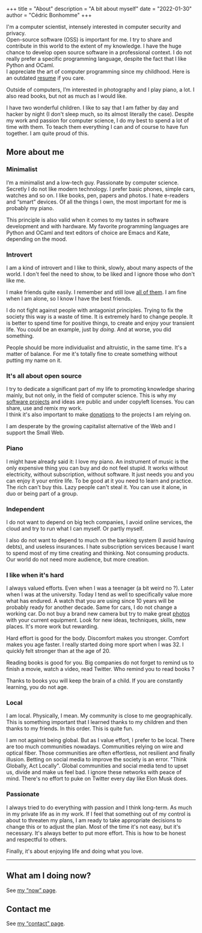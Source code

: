 +++
title = "About"
description = "A bit about myself"
date = "2022-01-30"
author = "Cédric Bonhomme"
+++

I'm a computer scientist, intensely interested in computer security and privacy.  
Open-source software (OSS) is important for me.
I try to share and contribute in this world to the extent of my knowledge.
I have the huge chance to develop open source software in a professional context.
I do not really prefer a specific programming language, despite the fact that I
like Python and OCaml.  
I appreciate the art of computer programming since my childhood.
Here is an outdated [resume](/files/resume_cedric-bonhomme.pdf) if you care.

Outside of computers, I’m interested in photography and I play piano, a lot.
I also read books, but not as much as I would like.

I have two wonderful children. I like to say that I am father by day and hacker
by night (I don't sleep much, so its almost literally the case).
Despite my work and passion for computer science, I do my best to spend a lot
of time with them. To teach them everything I can and of course to have fun
together. I am quite proud of this.


## More about me

### Minimalist

I’m a minimalist and a low-tech guy. Passionate by computer science.
Secretly I do not like modern technology.
I prefer basic phones, simple cars, watches and so on.
I like books, pen, papers and photos. I hate e-readers and “smart” devices.
Of all the things I own, the most important for me is probably my piano.

This principle is also valid when it comes to my tastes in software development
and with hardware.
My favorite programming languages are Python and OCaml and text editors of
choice are Emacs and Kate, depending on the mood.


### Introvert

I am a kind of introvert and I like to think, slowly, about many aspects of the
world. I don't feel the need to show, to be liked and I ignore those who don't
like me.  

I make friends quite easily. I remember and still love [all of them](/friends).
I am fine when I am alone, so I know I have the best friends.

I do not fight against people with antagonist principles. Trying to fix the
society this way is a waste of time. It is extremely hard to
change people. It is better to spend time for positive things, to create and
enjoy your transient life. You
could be an example, just by *doing*. And at worse, you did something.

People should be more individualist and altruistic, in the same time.
It's a matter of balance.
For me it's totally fine to create something without putting my name on it.


### It's all about open source

I try to dedicate a significant part of my life to promoting knowledge sharing
mainly, but not only, in the field of computer science. This is why my
[software projects](/software) and ideas are public and under copyleft licenses.
You can share, use and remix my work.  
I think it's also important to make [donations](/donations) to the projects
I am relying on.

I am desperate by the growing capitalist alternative of the Web and I support the Small Web.


### Piano

I might have already said it: I love my piano. An instrument of music is the
only expensive thing you can buy and do not feel stupid. It works without
electricity, without subscription, without software. It just needs you and you
can enjoy it your entire life. To be good at it you need to learn and practice.
The rich can't buy this. Lazy people can't steal it. You can use it alone,
in duo or being part of a group.


### Independent

I do not want to depend on big tech companies, I avoid online services, the
cloud and try to run what I can myself. Or partly myself.

I also do not want to depend to much on the banking system (I avoid having debts),
and useless insurances. I hate subscription services because I want to spend
most of my time creating and thinking. Not consuming products. Our world do not
need more audience, but more creation.


### I like when it's hard

I always valued efforts. Even when I was a teenager (a bit weird no ?).
Later when I was at the university. Today I tend as well to specifically value
more what has endured.
A watch that you are using since 10 years will be probably ready for another
decade. Same for cars, I do not change a working car. Do not buy a brand new
camera but try to make great [photos](/photography) with your current equipment.
Look for new ideas, techniques, skills, new places. It's more work but rewarding.

Hard effort is good for the body. Discomfort makes you stronger. Comfort makes
you age faster. I really started doing more sport when I was 32.
I quickly felt stronger than at the age of 20.

Reading books is good for you. Big companies do not forget to remind us to
finish a movie, watch a video, read Twitter. Who remind you to read books ?

Thanks to books you will keep the brain of a child. If you are constantly learning,
you do not age.


### Local

I am local. Physically, I mean. My community is close to me geographically.
This is something important that I learned thanks to my children and then thanks
to my friends. In this order. This is quite fun.

I am not against being global. But as I value effort, I prefer to be local.
There are too much communities nowadays. Communities relying on wire and
optical fiber. Those communities are often effortless, not resilient and finally
illusion. Betting on social media to improve the society is an error.
"Think Globally, Act Locally". Global communities and social media tend to upset us,
divide and make us feel bad. I ignore these networks with peace of mind. There's
no effort to puke on Twitter every day like Elon Musk does.


### Passionate

I always tried to do everything with passion and I think long-term.
As much in my private life as in my work.
If I feel that something out of my control is about to threaten my plans, I am
ready to take appropriate decisions to change this or to adjust the plan.
Most of the time it's not easy, but it's necessary. It's always better to put
more effort.
This is how to be honest and respectful to others.

Finally, it's about enjoying life and doing what you love. 

---

## What am I doing now?

See [my “now” page](/now).


## Contact me

See [my “contact” page](/contact).
